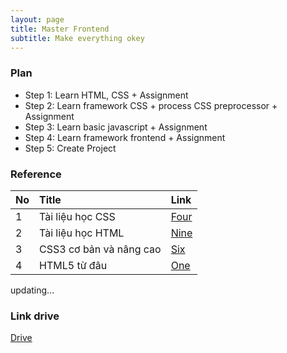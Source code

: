 ```yaml
---
layout: page
title: Master Frontend
subtitle: Make everything okey
---
```


### Plan

- Step 1: Learn HTML, CSS + Assignment
- Step 2: Learn framework CSS + process CSS preprocessor + Assignment
- Step 3: Learn basic javascript + Assignment
- Step 4: Learn framework frontend + Assignment
- Step 5: Create Project

### Reference

| No   | Title                   | Link                                               |
| :--- | :---------------------- | :------------------------------------------------- |
| 1    | Tài liệu học CSS        | [Four](https://www.w3schools.com/css/)             |
| 2    | Tài liệu học HTML       | [Nine](https://www.w3schools.com/html/default.asp) |
| 3    | CSS3 cơ bản và nâng cao | [Six](https://mshare.io/file/hw3dTq)               |
| 4    | HTML5 từ đâu            | [One](https://mshare.io/file/vXwPWNg)              |

updating...

### Link drive

[Drive](https://drive.google.com/drive/u/0/folders/0ADbsjJ5nQn7oUk9PVA)